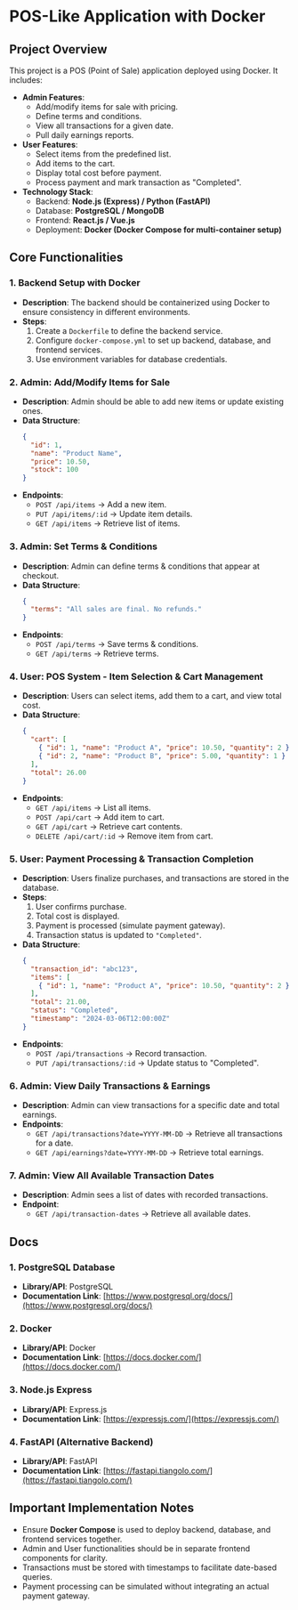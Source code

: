# POS-Like Application with Docker

## Project Overview
This project is a POS (Point of Sale) application deployed using Docker. It includes:
- **Admin Features**:
  - Add/modify items for sale with pricing.
  - Define terms and conditions.
  - View all transactions for a given date.
  - Pull daily earnings reports.
- **User Features**:
  - Select items from the predefined list.
  - Add items to the cart.
  - Display total cost before payment.
  - Process payment and mark transaction as "Completed".
- **Technology Stack**:
  - Backend: **Node.js (Express) / Python (FastAPI)**
  - Database: **PostgreSQL / MongoDB**
  - Frontend: **React.js / Vue.js**
  - Deployment: **Docker (Docker Compose for multi-container setup)**

## Core Functionalities

### 1. Backend Setup with Docker
- **Description**: The backend should be containerized using Docker to ensure consistency in different environments.
- **Steps**:
  1. Create a `Dockerfile` to define the backend service.
  2. Configure `docker-compose.yml` to set up backend, database, and frontend services.
  3. Use environment variables for database credentials.

### 2. Admin: Add/Modify Items for Sale
- **Description**: Admin should be able to add new items or update existing ones.
- **Data Structure**:
  ```json
  {
    "id": 1,
    "name": "Product Name",
    "price": 10.50,
    "stock": 100
  }
  ```
- **Endpoints**:
  - `POST /api/items` → Add a new item.
  - `PUT /api/items/:id` → Update item details.
  - `GET /api/items` → Retrieve list of items.

### 3. Admin: Set Terms & Conditions
- **Description**: Admin can define terms & conditions that appear at checkout.
- **Data Structure**:
  ```json
  {
    "terms": "All sales are final. No refunds."
  }
  ```
- **Endpoints**:
  - `POST /api/terms` → Save terms & conditions.
  - `GET /api/terms` → Retrieve terms.

### 4. User: POS System - Item Selection & Cart Management
- **Description**: Users can select items, add them to a cart, and view total cost.
- **Data Structure**:
  ```json
  {
    "cart": [
      { "id": 1, "name": "Product A", "price": 10.50, "quantity": 2 },
      { "id": 2, "name": "Product B", "price": 5.00, "quantity": 1 }
    ],
    "total": 26.00
  }
  ```
- **Endpoints**:
  - `GET /api/items` → List all items.
  - `POST /api/cart` → Add item to cart.
  - `GET /api/cart` → Retrieve cart contents.
  - `DELETE /api/cart/:id` → Remove item from cart.

### 5. User: Payment Processing & Transaction Completion
- **Description**: Users finalize purchases, and transactions are stored in the database.
- **Steps**:
  1. User confirms purchase.
  2. Total cost is displayed.
  3. Payment is processed (simulate payment gateway).
  4. Transaction status is updated to `"Completed"`.
- **Data Structure**:
  ```json
  {
    "transaction_id": "abc123",
    "items": [
      { "id": 1, "name": "Product A", "price": 10.50, "quantity": 2 }
    ],
    "total": 21.00,
    "status": "Completed",
    "timestamp": "2024-03-06T12:00:00Z"
  }
  ```
- **Endpoints**:
  - `POST /api/transactions` → Record transaction.
  - `PUT /api/transactions/:id` → Update status to "Completed".

### 6. Admin: View Daily Transactions & Earnings
- **Description**: Admin can view transactions for a specific date and total earnings.
- **Endpoints**:
  - `GET /api/transactions?date=YYYY-MM-DD` → Retrieve all transactions for a date.
  - `GET /api/earnings?date=YYYY-MM-DD` → Retrieve total earnings.

### 7. Admin: View All Available Transaction Dates
- **Description**: Admin sees a list of dates with recorded transactions.
- **Endpoint**:
  - `GET /api/transaction-dates` → Retrieve all available dates.

## Docs

### 1. PostgreSQL Database
- **Library/API**: PostgreSQL
- **Documentation Link**: [https://www.postgresql.org/docs/](https://www.postgresql.org/docs/)

### 2. Docker
- **Library/API**: Docker
- **Documentation Link**: [https://docs.docker.com/](https://docs.docker.com/)

### 3. Node.js Express
- **Library/API**: Express.js
- **Documentation Link**: [https://expressjs.com/](https://expressjs.com/)

### 4. FastAPI (Alternative Backend)
- **Library/API**: FastAPI
- **Documentation Link**: [https://fastapi.tiangolo.com/](https://fastapi.tiangolo.com/)

## Important Implementation Notes
- Ensure **Docker Compose** is used to deploy backend, database, and frontend services together.
- Admin and User functionalities should be in separate frontend components for clarity.
- Transactions must be stored with timestamps to facilitate date-based queries.
- Payment processing can be simulated without integrating an actual payment gateway.
